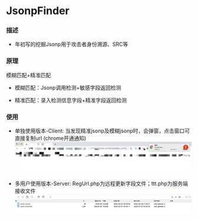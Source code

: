 # JsonpFinder

### 描述
- 年初写的挖掘Jsonp用于攻击者身份溯源、SRC等

### 原理
模糊匹配+精准匹配
- 模糊匹配：Jsonp调用检测+敏感字段返回检测

- 精准匹配：录入检测信息字段+精准字段返回检测

### 使用
- 单独使用版本-Client: 
当发现精准jsonp及模糊jsonp时，会弹窗，点击窗口可直接复制url (chrome开通通知)
![1](PIC/pic1.png)

- 多用户使用版本-Server: 
RegUrl.php为远程更新字段文件；ttt.php为服务端接收文件
![2](PIC/pic2.png)

